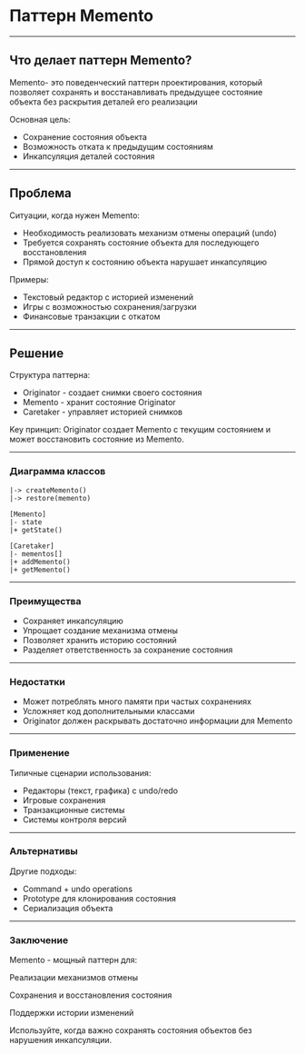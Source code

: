 # Паттерн Memento

---
## Что делает паттерн Memento?

Memento- это поведенческий паттерн проектирования, который позволяет сохранять и восстанавливать предыдущее состояние объекта без раскрытия деталей его реализации

Основная цель:
- Сохранение состояния объекта
- Возможность отката к предыдущим состояниям 
- Инкапсуляция деталей состояния

---
## Проблема
Ситуации, когда нужен Memento:
- Необходимость реализовать механизм отмены операций (undo)
- Требуется сохранять состояние объекта для последующего восстановления
- Прямой доступ к состоянию объекта нарушает инкапсуляцию

Примеры:
- Текстовый редактор с историей изменений
- Игры с возможностью сохранения/загрузки
- Финансовые транзакции с откатом

---
## Решение

Структура паттерна:
- Originator - создает снимки своего состояния
- Memento - хранит состояние Originator
- Caretaker - управляет историей снимков

Key принцип: Originator создает Memento с текущим состоянием и может восстановить состояние из Memento.

---
### Диаграмма классов

```[Originator]
|-> createMemento()
|-> restore(memento)

[Memento]
|- state
|+ getState()

[Caretaker]
|- mementos[]
|+ addMemento()
|+ getMemento()
```

---
### Преимущества

- Сохраняет инкапсуляцию
- Упрощает создание механизма отмены 
- Позволяет хранить историю состояний 
- Разделяет ответственность за сохранение состояния

---
### Недостатки

- Может потреблять много памяти при частых сохранениях
- Усложняет код дополнительными классами 
- Originator должен раскрывать достаточно информации для Memento

---
### Применение

Типичные сценарии использования:
- Редакторы (текст, графика) с undo/redo
- Игровые сохранения
- Транзакционные системы
- Системы контроля версий

---
### Альтернативы

Другие подходы:
- Command + undo operations
- Prototype для клонирования состояния
- Сериализация объекта

---
### Заключение

Memento - мощный паттерн для:

Реализации механизмов отмены

Сохранения и восстановления состояния

Поддержки истории изменений

Используйте, когда важно сохранять состояния объектов без нарушения инкапсуляции.
